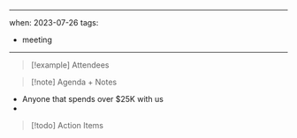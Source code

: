 
---
when: 2023-07-26
tags:
  - meeting
---

> [!example] Attendees
> 

> [!note] Agenda + Notes
> 
* Anyone that spends over $25K with us
* 
> [!todo] Action Items

